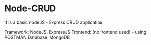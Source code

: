 # Node-CRUD

It is a basic nodeJS - Express CRUD application

Framework: NodeJS, ExpressJS
Frontend: (no frontend used) - using POSTMAN
Database: MongoDB

